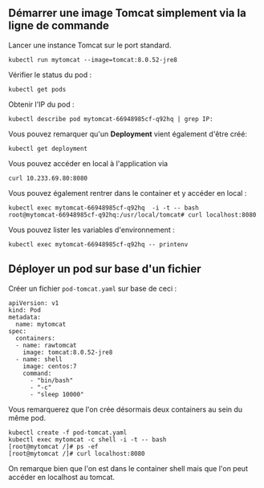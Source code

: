 ## Démarrer une image Tomcat simplement via la ligne de commande

Lancer une instance Tomcat sur le port standard.

`kubectl run mytomcat --image=tomcat:8.0.52-jre8`

Vérifier le status du pod :

`kubectl get pods`

Obtenir l'IP du pod :

`kubectl describe pod mytomcat-66948985cf-q92hq | grep IP:`

Vous pouvez remarquer qu'un **Deployment** vient également d'être créé:

`kubectl get deployment`

Vous pouvez accéder en local à l'application via 

`curl 10.233.69.80:8080`

Vous pouvez également rentrer dans le container et y accéder en local :

```
kubectl exec mytomcat-66948985cf-q92hq  -i -t -- bash
root@mytomcat-66948985cf-q92hq:/usr/local/tomcat# curl localhost:8080
```

Vous pouvez lister les variables d'environnement :

`kubectl exec mytomcat-66948985cf-q92hq -- printenv`

## Déployer un pod sur base d'un fichier 

Créer un fichier `pod-tomcat.yaml` sur base de ceci :

```
apiVersion: v1
kind: Pod
metadata:
  name: mytomcat
spec:
  containers:
  - name: rawtomcat
    image: tomcat:8.0.52-jre8
  - name: shell
    image: centos:7
    command:
      - "bin/bash"
      - "-c"
      - "sleep 10000"
```

Vous remarquerez que l'on crée désormais deux containers au sein du même pod.

```
kubectl create -f pod-tomcat.yaml
kubectl exec mytomcat -c shell -i -t -- bash
[root@mytomcat /]# ps -ef
[root@mytomcat /]# curl localhost:8080
```

On remarque bien que l'on est dans le container shell mais que l'on peut accéder en localhost au tomcat.






